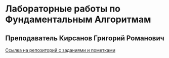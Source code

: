 # Лабораторные работы по Фундаментальным Алгоритмам 

## Преподаватель Кирсанов Григорий Романович

[Ссылка на репозиторий с заданиями и пометками](https://github.com/kirsanovgr/MAI_FundAlg_2024)


